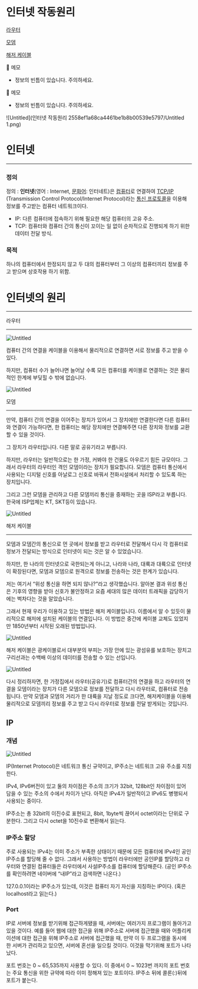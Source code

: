 # 인터넷 작동원리

[라우터](%E1%84%8B%E1%85%B5%E1%86%AB%E1%84%90%E1%85%A5%E1%84%82%E1%85%A6%E1%86%BA%20%E1%84%8C%E1%85%A1%E1%86%A8%E1%84%83%E1%85%A9%E1%86%BC%E1%84%8B%E1%85%AF%E1%86%AB%E1%84%85%E1%85%B5%202558ef1a68ca4461be1b8b00539e5797.md) 

[모뎀](%E1%84%8B%E1%85%B5%E1%86%AB%E1%84%90%E1%85%A5%E1%84%82%E1%85%A6%E1%86%BA%20%E1%84%8C%E1%85%A1%E1%86%A8%E1%84%83%E1%85%A9%E1%86%BC%E1%84%8B%E1%85%AF%E1%86%AB%E1%84%85%E1%85%B5%202558ef1a68ca4461be1b8b00539e5797.md) 

[해저 케이블](%E1%84%8B%E1%85%B5%E1%86%AB%E1%84%90%E1%85%A5%E1%84%82%E1%85%A6%E1%86%BA%20%E1%84%8C%E1%85%A1%E1%86%A8%E1%84%83%E1%85%A9%E1%86%BC%E1%84%8B%E1%85%AF%E1%86%AB%E1%84%85%E1%85%B5%202558ef1a68ca4461be1b8b00539e5797.md) 

<aside>
📌 메모

- 정보의 빈틈이 있습니다. 주의하세요.
</aside>

<aside>
📌 메모

- 정보의 빈틈이 있습니다. 주의하세요.
</aside>

![Untitled](인터넷 작동원리 2558ef1a68ca4461be1b8b00539e5797/Untitled 1.png)

# 인터넷

---

### 정의

정의 : **인터넷**(영어 : Internet, [문화어](https://ko.wikipedia.org/wiki/%EB%AC%B8%ED%99%94%EC%96%B4): 인터네트)은 [컴퓨터](https://ko.wikipedia.org/wiki/%EC%BB%B4%ED%93%A8%ED%84%B0)로 연결하여 [TCP/IP](https://ko.wikipedia.org/wiki/%EC%9D%B8%ED%84%B0%EB%84%B7_%ED%94%84%EB%A1%9C%ED%86%A0%EC%BD%9C_%EC%8A%A4%EC%9C%84%ED%8A%B8)
(Transmission Control Protocol/Internet Protocol)라는 [통신 프로토콜](https://ko.wikipedia.org/wiki/%ED%86%B5%EC%8B%A0_%ED%94%84%EB%A1%9C%ED%86%A0%EC%BD%9C)을 이용해 정보를 주고받는 컴퓨터 네트워크이다.

- IP: 다른 컴퓨터에 접속하기 위해 필요한 해당 컴퓨터의 고유 주소.
- TCP: 컴퓨터와 컴퓨터 간의 통신이 꼬이는 일 없이 순차적으로 진행되게 하기 위한 데이터 전달 방식.

### 목적

하나의 컴퓨터에서 한정되지 않고 두 대의 컴퓨터부터 그 이상의 컴퓨터끼리 정보를 주고 받으며 상호작용 하기 위함.

# 인터넷의 원리

---

라우터

---

![Untitled](%E1%84%8B%E1%85%B5%E1%86%AB%E1%84%90%E1%85%A5%E1%84%82%E1%85%A6%E1%86%BA%20%E1%84%8C%E1%85%A1%E1%86%A8%E1%84%83%E1%85%A9%E1%86%BC%E1%84%8B%E1%85%AF%E1%86%AB%E1%84%85%E1%85%B5%202558ef1a68ca4461be1b8b00539e5797/Untitled%201.png)

컴퓨터 간의 연결을 케이블을 이용해서 물리적으로 연결하면 서로 정보를 주고 받을 수 있다.

하지만, 컴퓨터 수가 늘어나면 늘어날 수록 모든 컴퓨터를 케이블로 연결하는 것은 물리적인 한계에 부딪힐 수 밖에 없습니다.

![Untitled](%E1%84%8B%E1%85%B5%E1%86%AB%E1%84%90%E1%85%A5%E1%84%82%E1%85%A6%E1%86%BA%20%E1%84%8C%E1%85%A1%E1%86%A8%E1%84%83%E1%85%A9%E1%86%BC%E1%84%8B%E1%85%AF%E1%86%AB%E1%84%85%E1%85%B5%202558ef1a68ca4461be1b8b00539e5797/Untitled%202.png)

모뎀

---

만약, 컴퓨터 간의 연결을 이어주는 장치가 있어서 그 장치에만 연결한다면 다른 컴퓨터와 연결이 가능하다면, 한 컴퓨터는 해당 장치에만 연결해주면 다른 장치와 정보를 교환할 수 있을 것이다.

그 장치가 라우터입니다. 다른 말로 공유기라고 부릅니다.

하지만, 라우터는 일반적으로는 한 가정, 커봐야 한 건물도 아우르기 힘든 규모이다. 그래서 라우터의 라우터인 격인 모뎀이라는 장치가 필요합니다. 모뎀은 컴퓨터 통신에서 사용되는 디지털 신호를 아날로그 신호로 바꿔서 전화시설에서 처리할 수 있도록 하는 장치입니다.

그리고 그런 모뎀을 관리하고 다른 모뎀끼리 통신을 중재하는 곳을 ISP라고 부릅니다. 한국에 ISP업체는 KT, SKT등이 있습니다.

![Untitled](%E1%84%8B%E1%85%B5%E1%86%AB%E1%84%90%E1%85%A5%E1%84%82%E1%85%A6%E1%86%BA%20%E1%84%8C%E1%85%A1%E1%86%A8%E1%84%83%E1%85%A9%E1%86%BC%E1%84%8B%E1%85%AF%E1%86%AB%E1%84%85%E1%85%B5%202558ef1a68ca4461be1b8b00539e5797/Untitled%203.png)

해저 케이블

---

모뎀과 모뎀간의 통신으로 먼 곳에서 정보를 받고 라우터로 전달해서 다시 각 컴퓨터로 정보가 전달되는 방식으로 인터넷이 되는 것은 알 수 있었습니다.

하지만, 한 나라의 인터넷으로 국한되는게 아니고, 나라와 나라, 대륙과 대륙으로 인터넷이 확장된다면, 모뎀과 모뎀으로 원격으로 정보를 전송하는 것은 한계가 있습니다.

저는 여기서 “위성 통신을 하면 되지 않나?”라고 생각했습니다. 알아본 결과 위성 통신은 기후의 영향을 받아 신호가 불안정하고 요즘 세대의 많은 데이터 트래픽을 감당하기에는 벅차다는 것을 알았습니다. 

그래서 현재 우리가 이용하고 있는 방법은 해저 케이블입니다. 이름에서 알 수 있듯이 물리적으로 해저에 설치된 케이블의 연결입니다.  이 방법은 중간에 케이블 교체도 있었지만 1850년부터 시작된 오래된 방법입니다. 

![Untitled](%E1%84%8B%E1%85%B5%E1%86%AB%E1%84%90%E1%85%A5%E1%84%82%E1%85%A6%E1%86%BA%20%E1%84%8C%E1%85%A1%E1%86%A8%E1%84%83%E1%85%A9%E1%86%BC%E1%84%8B%E1%85%AF%E1%86%AB%E1%84%85%E1%85%B5%202558ef1a68ca4461be1b8b00539e5797/Untitled%204.png)

해저 케이블은 광케이블로서 대부분의 부피는 가장 안에 있는 광섬유를 보호하는 장치고 구리선과는 수백배 이상의 데이터를 전송할 수 있는 선입니다.

![Untitled](%E1%84%8B%E1%85%B5%E1%86%AB%E1%84%90%E1%85%A5%E1%84%82%E1%85%A6%E1%86%BA%20%E1%84%8C%E1%85%A1%E1%86%A8%E1%84%83%E1%85%A9%E1%86%BC%E1%84%8B%E1%85%AF%E1%86%AB%E1%84%85%E1%85%B5%202558ef1a68ca4461be1b8b00539e5797/Untitled%205.png)

다시 정리하자면, 한 가정집에서 라우터(공유기)로 컴퓨터간의 연결을 하고 라우터의 연결을 모뎀이라는 장치가 다른 모뎀으로 정보를 전달하고 다시 라우터로, 컴퓨터로 전송됩니다. 만약 모뎀과 모뎀의 거리가 한 대륙을 지날 정도로 크다면, 해저케이블을 이용해 물리적으로 모뎀끼리 정보를 주고 받고 다시 라우터로 정보를 전달 받게되는 것입니다.

## IP

### 개념

![Untitled](%E1%84%8B%E1%85%B5%E1%86%AB%E1%84%90%E1%85%A5%E1%84%82%E1%85%A6%E1%86%BA%20%E1%84%8C%E1%85%A1%E1%86%A8%E1%84%83%E1%85%A9%E1%86%BC%E1%84%8B%E1%85%AF%E1%86%AB%E1%84%85%E1%85%B5%202558ef1a68ca4461be1b8b00539e5797/Untitled%206.png)

IP(Internet Protocol)은 네트워크 통신 규약이고, IP주소는 네트워크 고유 주소를 지칭한다. 

IPv4, IPv6버전이 있고 둘의 차이점은 주소의 크기가 32bit, 128bit인 차이점이 있어 담을 수 있는 주소의 수에서 차이가 난다. 아직은 IPv4가 일반적이고 IPv6도 병행되서 사용되는 중이다.

IP주소는 총 32bit의 이진수로 표현되고, 8bit, 1byte씩 끊어서 octet이라는 단위로 구분한다. 그리고 다시 octet을 10진수로 변환해서 읽는다. 

### IP주소 할당

주로 사용되는 IPv4는 이미 주소가 부족한 상태이기 때문에 모든 컴퓨터에 IPv4인 공인IP주소를 할당해 줄 수 없다. 그래서 사용하는 방법이 라우터에만 공인IP를 할당하고 라우터와 연결된 컴퓨터들은 라우터에서 사설IP주소를 컴퓨터에 할당해준다. (공인 IP주소를 확인하려면 네이버에 “내IP”라고 검색하면 나온다.)

127.0.0.1이라는 IP주소가 있는데, 이것은 컴퓨터 자기 자신을 지칭하는 IP이다. (혹은 localhost라고 읽는다.)

### Port

IP로 서버에 정보를 받기위해 접근하게됐을 때, 서버에는 여러가지 프로그램이 돌아가고 있을 것이다. 예를 들어 웹에 대한 접근을 위해 IP주소로 서버에 접근했을 때와 어플리케이션에 대한 접근을 위해 IP주소로 서버에 접근했을 때, 만약 이 두 프로그램을 동시에 한 서버가 관리하고 있으면, 서버에 혼선을 일으킬 것이다. 이것을 막기위해 포트가 나타났다.

포트 번호는 0 ~ 65,535까지 사용할 수 있다. 이 중에서 0 ~ 1023번 까지의 포트 번호는 주요 통신을 위한 규약에 따라 이미 정해져 있는 포트이다. IP주소 뒤에 콜론(:)뒤에 포트가 붙는다.
